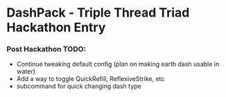 # DashPack - Triple Thread Triad Hackathon Entry

### Post Hackathon TODO:
- Continue tweaking default config (plan on making earth dash usable in water)
- Add a way to toggle QuickRefill, ReflexiveStrike, etc
- subcommand for quick changing dash type
